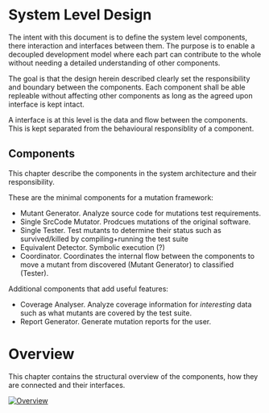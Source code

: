 # System Level Design

The intent with this document is to define the system level components, there interaction and interfaces between them. The purpose is to enable a decoupled development model where each part can contribute to the whole without needing a detailed understanding of other components.

The goal is that the design herein described clearly set the responsibility and boundary between the components. Each component shall be able repleable without affecting other components as long as the agreed upon interface is kept intact.

A interface is at this level is the data and flow between the components. This is kept separated from the behavioural responsiblity of a component.

## Components

This chapter describe the components in the system architecture and their responsibility.

These are the minimal components for a mutation framework:
 * Mutant Generator. Analyze source code for mutations test requirements.
 * Single SrcCode Mutator. Prodcues mutations of the original software.
 * Single Tester. Test mutants to determine their status such as survived/killed by compiling+running the test suite
 * Equivalent Detector. Symbolic execution (?)
 * Coordinator. Coordinates the internal flow between the components to move a mutant from discovered (Mutant Generator) to classified (Tester).

Additional components that add useful features:
 * Coverage Analyser. Analyze coverage information for *interesting* data such as what mutants are covered by the test suite.
 * Report Generator. Generate mutation reports for the user.

# Overview

This chapter contains the structural overview of the components, how they are connected and their interfaces.

[![Overview](structure.png)](http://github.com/HamsterCollective/design/tree/master/doc/uml)
